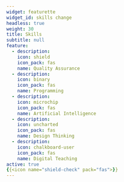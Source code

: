 ```yaml
---
widget: featurette
widget_id: skills change
headless: true
weight: 30
title: Skills
subtitle: null
feature:
  - description: 
    icon: shield
    icon_pack: fas
    name: Quality Assurance
  - description: 
    icon: binary
    icon_pack: fas
    name: Programming
  - description:
    icon: microchip
    icon_pack: fas
    name: Artificial Intelligence
  - description:
    icon: uncharted
    icon_pack: fas
    name: Design Thinking
  - description:
    icon: chalkboard-user
    icon_pack: fas
    name: Digital Teaching   
active: true
{{<icon name="shield-check" pack="fas">}}
---
```



